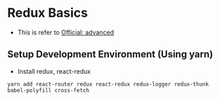 # Redux Basics
* This is refer to [Official: advanced](https://redux.js.org/advanced)


## Setup Development Environment (Using yarn)
* Install redux, react-redux

```
yarn add react-router redux react-redux redux-logger redux-thunk babel-polyfill cross-fetch
```
